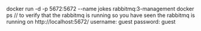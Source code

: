 docker run -d -p 5672:5672 --name jokes rabbitmq:3-management
docker ps // to verify that the rabbitmq is running
so you have seen the rabbitmq is running on http://localhost:5672/
username: guest
password: guest